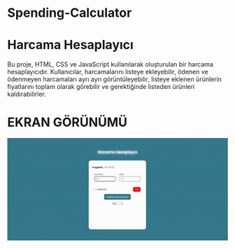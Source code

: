 # Spending-Calculator

<h1> Harcama Hesaplayıcı</h1>

Bu proje, HTML, CSS ve JavaScript kullanılarak oluşturulan bir harcama hesaplayıcıdır. Kullanıcılar, harcamalarını listeye ekleyebilir, ödenen ve ödenmeyen harcamaları ayrı ayrı görüntüleyebilir, listeye eklenen ürünlerin fiyatlarını toplam olarak görebilir ve gerektiğinde listeden ürünleri kaldırabilirler.


<h1> EKRAN GÖRÜNÜMÜ</h1>

![](spendingweb.gif)
